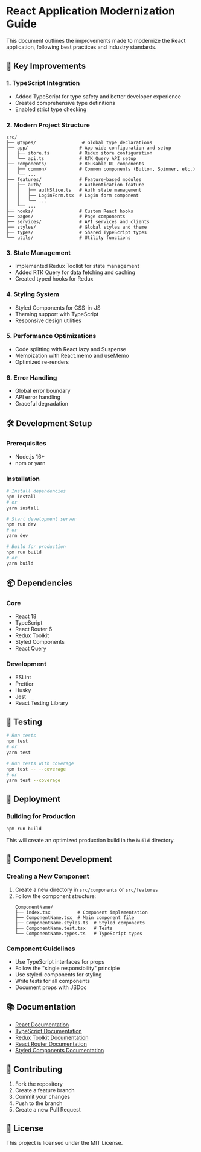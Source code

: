 # React Application Modernization Guide

This document outlines the improvements made to modernize the React application, following best practices and industry standards.

## 🚀 Key Improvements

### 1. TypeScript Integration
- Added TypeScript for type safety and better developer experience
- Created comprehensive type definitions
- Enabled strict type checking

### 2. Modern Project Structure
```
src/
├── @types/                 # Global type declarations
├── app/                   # App-wide configuration and setup
│   ├── store.ts           # Redux store configuration
│   └── api.ts             # RTK Query API setup
├── components/            # Reusable UI components
│   ├── common/            # Common components (Button, Spinner, etc.)
│   └── ...
├── features/              # Feature-based modules
│   ├── auth/              # Authentication feature
│   │   ├── authSlice.ts   # Auth state management
│   │   ├── LoginForm.tsx  # Login form component
│   │   └── ...
│   └── ...
├── hooks/                 # Custom React hooks
├── pages/                 # Page components
├── services/              # API services and clients
├── styles/                # Global styles and theme
├── types/                 # Shared TypeScript types
└── utils/                 # Utility functions
```

### 3. State Management
- Implemented Redux Toolkit for state management
- Added RTK Query for data fetching and caching
- Created typed hooks for Redux

### 4. Styling System
- Styled Components for CSS-in-JS
- Theming support with TypeScript
- Responsive design utilities

### 5. Performance Optimizations
- Code splitting with React.lazy and Suspense
- Memoization with React.memo and useMemo
- Optimized re-renders

### 6. Error Handling
- Global error boundary
- API error handling
- Graceful degradation

## 🛠 Development Setup

### Prerequisites
- Node.js 16+
- npm or yarn

### Installation
```bash
# Install dependencies
npm install
# or
yarn install

# Start development server
npm run dev
# or
yarn dev

# Build for production
npm run build
# or
yarn build
```

## 📦 Dependencies

### Core
- React 18
- TypeScript
- React Router 6
- Redux Toolkit
- Styled Components
- React Query

### Development
- ESLint
- Prettier
- Husky
- Jest
- React Testing Library

## 🧪 Testing

```bash
# Run tests
npm test
# or
yarn test

# Run tests with coverage
npm test -- --coverage
# or
yarn test --coverage
```

## 🚀 Deployment

### Building for Production
```bash
npm run build
```

This will create an optimized production build in the `build` directory.

## 🧩 Component Development

### Creating a New Component
1. Create a new directory in `src/components` or `src/features`
2. Follow the component structure:
   ```
   ComponentName/
   ├── index.tsx          # Component implementation
   ├── ComponentName.tsx  # Main component file
   ├── ComponentName.styles.ts  # Styled components
   ├── ComponentName.test.tsx   # Tests
   └── ComponentName.types.ts   # TypeScript types
   ```

### Component Guidelines
- Use TypeScript interfaces for props
- Follow the "single responsibility" principle
- Use styled-components for styling
- Write tests for all components
- Document props with JSDoc

## 📚 Documentation

- [React Documentation](https://reactjs.org/)
- [TypeScript Documentation](https://www.typescriptlang.org/)
- [Redux Toolkit Documentation](https://redux-toolkit.js.org/)
- [React Router Documentation](https://reactrouter.com/)
- [Styled Components Documentation](https://styled-components.com/)

## 🤝 Contributing

1. Fork the repository
2. Create a feature branch
3. Commit your changes
4. Push to the branch
5. Create a new Pull Request

## 📄 License

This project is licensed under the MIT License.
